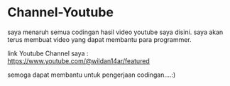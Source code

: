 # Channel-Youtube
saya menaruh semua codingan hasil video youtube saya disini. saya akan terus membuat video yang dapat membantu para programmer.

link Youtube Channel saya : https://www.youtube.com/@wildan14ar/featured

semoga dapat membantu untuk pengerjaan codingan....:)
